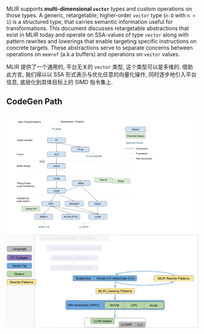 MLIR supports **multi-dimensional `vector`** types and custom operations on those types. A generic, retargetable, higher-order `vector` type (`n-D` with `n > 1`) is a structured type, that carries semantic information useful for transformations. This document discusses retargetable abstractions that exist in MLIR today and operate on SSA-values of type `vector` along with pattern rewrites and lowerings that enable targeting specific instructions on concrete targets. These abstractions serve to separate concerns between operations on `memref` (a.k.a buffers) and operations on `vector` values. 

MLIR 提供了一个通用的, 平台无关的 `vector` 类型, 这个类型可以是多维的. 借助此方言, 我们得以以 SSA 形式表示与优化任意的向量化操作, 同时逐步地引入平台信息, 底层化到具体目标上的 SIMD 指令集上.

## CodeGen Path

![CodeGen Level in MLIR.png](assert/CodeGen%20Level%20in%20MLIR.png)
![Dialects near MLIR.png](assert/Dialects%20near%20MLIR.png)
